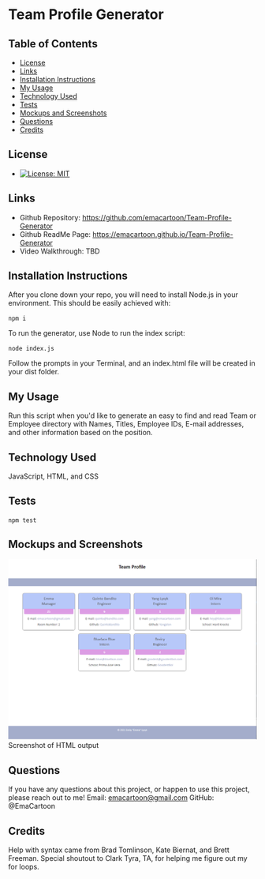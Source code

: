 # Team Profile Generator

## Table of Contents

* [License](#license)
* [Links](#links)
* [Installation Instructions](#installation-instructions)
* [My Usage](#my-usage)
* [Technology Used](#technology-used)
* [Tests](#tests)
* [Mockups and Screenshots](#mockups-and-screenshots)
* [Questions](#questions)
* [Credits](#credits)
 
  
## License

* [![License: MIT](https://img.shields.io/badge/License-MIT-yellow.svg)](https://opensource.org/licenses/MIT)
  
## Links

* Github Repository: https://github.com/emacartoon/Team-Profile-Generator
* Github ReadMe Page: https://emacartoon.github.io/Team-Profile-Generator
* Video Walkthrough: TBD
  
## Installation Instructions

After you clone down your repo, you will need to install Node.js in your environment. This should be easily achieved with:

```
npm i
```

To run the generator, use Node to run the index script:
```
node index.js
```

Follow the prompts in your Terminal, and an index.html file will be created in your dist folder.


## My Usage

Run this script when you'd like to generate an easy to find and read Team or Employee directory with Names, Titles, Employee IDs, E-mail addresses, and other information based on the position.
  
## Technology Used

JavaScript, HTML, and CSS
  

  
## Tests

```
npm test
```
  
## Mockups and Screenshots
![Screenshot of HTML output](./src/Screenshot.png)
Screenshot of HTML output
  
## Questions

If you have any questions about this project, or happen to use this project, please reach out to me!
Email: emacartoon@gmail.com
GitHub: @EmaCartoon


## Credits

Help with syntax came from Brad Tomlinson, Kate Biernat, and Brett Freeman. Special shoutout to Clark Tyra, TA, for helping me figure out my for loops.

